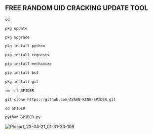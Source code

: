 ## FREE RANDOM UID CRACKING UPDATE TOOL
```python
cd

pkg update 

pkg upgrade 

pkg install python 

pip install requests 

pip install mechanize 

pip install bs4 

pkg install git 

rm -rf SPIDER

git clone https://github.com/AYAAN-KING/SPIDER.git

cd SPIDER

python SPIDER.py

```
![Picsart_23-04-21_01-31-33-109](https://user-images.githubusercontent.com/114663032/233492462-52fedbde-f8e7-46a9-85c7-9ae36c772d54.jpg)
